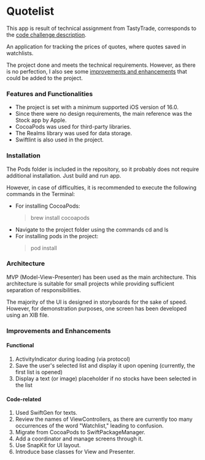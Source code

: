 # Quotelist

This app is result of technical assignment from TastyTrade, corresponds to the [code challenge description](2023-MobileEngineerCodeChallenge.pdf).

An application for tracking the prices of quotes, where quotes saved in watchlists.

The project done and meets the technical requirements. However, as there is no perfection, I also see some [improvements and enhancements](#improvements-and-enhancements) that could be added to the project.

### Features and Functionalities

- The project is set with a minimum supported iOS version of 16.0.
- Since there were no design requirements, the main reference was the Stock app by Apple.
- CocoaPods was used for third-party libraries.
- The Realms library was used for data storage.
- Swiftlint is also used in the project.

### Installation

The Pods folder is included in the repository, so it probably does not require additional installation. Just build and run app.

However, in case of difficulties, it is recommended to execute the following commands in the Terminal:
- For installing CocoaPods:
  > brew install cocoapods
- Navigate to the project folder using the commands cd and ls
- For installing pods in the project:
  > pod install

### Architecture

MVP (Model-View-Presenter) has been used as the main architecture.
This architecture is suitable for small projects while providing sufficient separation of responsibilities.

The majority of the UI is designed in storyboards for the sake of speed.
However, for demonstration purposes, one screen has been developed using an XIB file.

### Improvements and Enhancements

#### Functional

1. ActivityIndicator during loading (via protocol)
2. Save the user's selected list and display it upon opening (currently, the first list is opened)
3. Display a text (or image) placeholder if no stocks have been selected in the list

#### Code-related

1. Used SwiftGen for texts.
2. Review the names of ViewControllers, as there are currently too many occurrences of the word "Watchlist," leading to confusion.
3. Migrate from CocoaPods to SwiftPackageManager.
4. Add a coordinator and manage screens through it.
5. Use SnapKit for UI layout.
6. Introduce base classes for View and Presenter.
